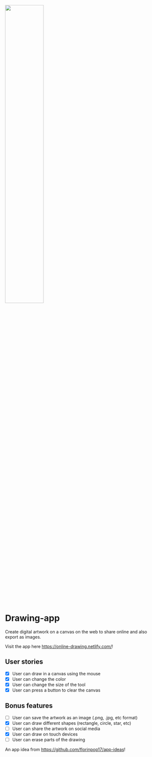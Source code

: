 <img src="https://media.giphy.com/media/PnbMbq2k4HNisBBJ9g/giphy.gif" width="50%">

# Drawing-app
Create digital artwork on a canvas on the web to share online and also export as images.

Visit the app here https://online-drawing.netlify.com/!

## User stories
- [x] User can draw in a canvas using the mouse
- [x] User can change the color
- [x] User can change the size of the tool
- [x] User can press a button to clear the canvas

## Bonus features
- [ ] User can save the artwork as an image (.png, .jpg, etc format)
- [x] User can draw different shapes (rectangle, circle, star, etc)
- [ ] User can share the artwork on social media
- [x] User can draw on touch devices
- [ ] User can erase parts of the drawing

An app idea from https://github.com/florinpop17/app-ideas!
